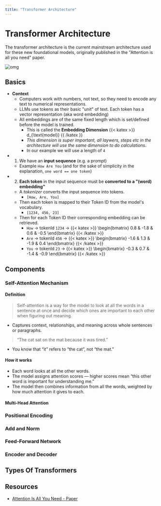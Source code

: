 ```yaml
---
title: "Transformer Architecture"
---
```

# Transformer Architecture

The transformer architecture is the current mainstream architecture used for these new foundational models, originally published in the "Attention is all you need" paper.

![omg](../assets/transformer_arch_1.png)

## Basics

* **Context**
    * Computers work with numbers, not text, so they need to encode any text to numerical representations. 
    * LLMs use tokens as their basic "unit" of text. Each token has a vector representation (aka word embedding)
    * All embeddings are of the same fixed length which is set/defined before the model is trained.
        * This is called the **Embedding Dimension** {{< katex >}} d_{\text{model}} {{ /katex }}
        * *This dimension is super important, all laywers, steps etc in the architecture will use the same dimension to do calculations*.
        * In our example we will use a length of `4`
* 1. We have an **input sequence** (e.g. a prompt)
    * Example `How Are You` (and for the sake of simplicity in the explanation, `one word == one token`)
* 2. **Each token** in the input sequence must be **converted to a "(word) embedding"**
    * A *tokenizer* converts the input sequence into tokens.
        * `[How, Are, You]`
    * Then each token is mapped to their Token ID from the model's vocabulary.
         * `[1234, 456, 23]`
    * Then for each Token ID their corresponding embedding can be retrieved.
        * `How` -> tokenId `1234` -> {{< katex >}} \begin{bmatrix} 0.8 & -1.8 & 0.6 & -0.5 \end{bmatrix} {{< /katex >}}
        * `Are` -> tokenId `456` -> {{< katex >}} \begin{bmatrix} -1.6 & 1.3 & -1.9 & 0.4 \end{bmatrix} {{< /katex >}}
        * `You` -> tokenId `23` -> {{< katex >}} \begin{bmatrix} -0.3 & 0.7 & -1.4 & -0.9 \end{bmatrix} {{< /katex >}}

## Components

### Self-Attention Mechanism

#### Definition
> Self-attention is a way for the model to look at all the words in a sentence at once and decide which ones are important to each other when figuring out meaning.

* Captures context, relationships, and meaning across whole sentences or paragraphs.

> “The cat sat on the mat because it was tired.”

* You know that “it” refers to “the cat”, not “the mat.”

#### How it works

* Each word looks at all the other words.
* The model assigns attention scores — higher scores mean “this other word is important for understanding me.”
* The model then combines information from all the words, weighted by how much attention it gives to each.


#### Multi-Head Attention

### Positional Encoding

### Add and Norm

### Feed-Forward Network

### Encoder and Decoder

## Types Of Transformers

## Resources
* [Attention Is All You Need - Paper](https://arxiv.org/abs/1706.03762)
